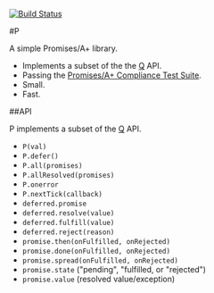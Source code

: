 [![Build Status](https://secure.travis-ci.org/rkatic/p.png)](http://travis-ci.org/rkatic/p)

#P

A simple Promises/A+ library.

- Implements a subset of the the [Q](https://github.com/kriskowal/q) API.
- Passing the [Promises/A+ Compliance Test Suite](https://github.com/promises-aplus/promises-tests).
- Small.
- Fast.

##API

P implements a subset of the [Q](https://github.com/kriskowal/q) API.

- `P(val)`
- `P.defer()`
- `P.all(promises)`
- `P.allResolved(promises)`
- `P.onerror`
- `P.nextTick(callback)`
- `deferred.promise`
- `deferred.resolve(value)`
- `deferred.fulfill(value)`
- `deferred.reject(reason)`
- `promise.then(onFulfilled, onRejected)`
- `promise.done(onFulfilled, onRejected)`
- `promise.spread(onFulfilled, onRejected)`
- `promise.state` ("pending", "fulfilled, or "rejected")
- `promise.value` (resolved value/exception)
